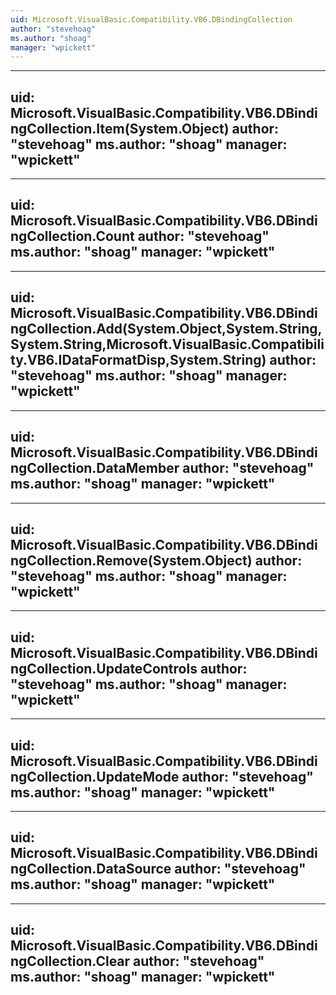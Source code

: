 ```yaml
---
uid: Microsoft.VisualBasic.Compatibility.VB6.DBindingCollection
author: "stevehoag"
ms.author: "shoag"
manager: "wpickett"
---
```


---
uid: Microsoft.VisualBasic.Compatibility.VB6.DBindingCollection.Item(System.Object)
author: "stevehoag"
ms.author: "shoag"
manager: "wpickett"
---

---
uid: Microsoft.VisualBasic.Compatibility.VB6.DBindingCollection.Count
author: "stevehoag"
ms.author: "shoag"
manager: "wpickett"
---

---
uid: Microsoft.VisualBasic.Compatibility.VB6.DBindingCollection.Add(System.Object,System.String,System.String,Microsoft.VisualBasic.Compatibility.VB6.IDataFormatDisp,System.String)
author: "stevehoag"
ms.author: "shoag"
manager: "wpickett"
---

---
uid: Microsoft.VisualBasic.Compatibility.VB6.DBindingCollection.DataMember
author: "stevehoag"
ms.author: "shoag"
manager: "wpickett"
---

---
uid: Microsoft.VisualBasic.Compatibility.VB6.DBindingCollection.Remove(System.Object)
author: "stevehoag"
ms.author: "shoag"
manager: "wpickett"
---

---
uid: Microsoft.VisualBasic.Compatibility.VB6.DBindingCollection.UpdateControls
author: "stevehoag"
ms.author: "shoag"
manager: "wpickett"
---

---
uid: Microsoft.VisualBasic.Compatibility.VB6.DBindingCollection.UpdateMode
author: "stevehoag"
ms.author: "shoag"
manager: "wpickett"
---

---
uid: Microsoft.VisualBasic.Compatibility.VB6.DBindingCollection.DataSource
author: "stevehoag"
ms.author: "shoag"
manager: "wpickett"
---

---
uid: Microsoft.VisualBasic.Compatibility.VB6.DBindingCollection.Clear
author: "stevehoag"
ms.author: "shoag"
manager: "wpickett"
---
